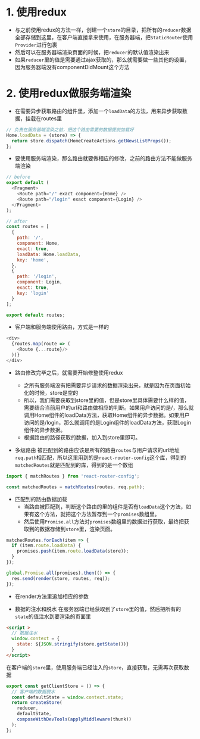 # 1. 使用redux
+ 与之前使用redux的方法一样，创建一个`store`的目录，把所有的`reducer`数据全部存储到这里，在客户端直接拿来使用，在服务器端，把`StaticRouter`使用`Provider`进行包裹
+ 然后可以在服务器端渲染页面的时候，把`reducer`的默认值渲染出来
+ 如果`reducer`里的值是需要通过ajax获取的，那么就需要做一些其他的设置，因为服务器端没有componentDidMount这个方法

# 2. 使用redux做服务端渲染

+ 在需要异步获取路由的组件里，添加一个`loadData`的方法，用来异步获取数据，挂载在routes里

```javascript
// 负责在服务器端渲染之前，把这个路由需要的数据提前加载好
Home.loadData = (store) => {
  return store.dispatch(HomeCreateActions.getNewsListProps());
};
```


+ 要使用服务端渲染，那么路由就要做相应的修改，之前的路由方法不能做服务端渲染
```javascript
// before
export default (
  <Fragment>
    <Route path="/" exact component={Home} />
    <Route path="/login" exact component={Login} />
  </Fragment>
);

```

```javascript
// after
const routes = [
  {
    path: '/',
    component: Home,
    exact: true,
    loadData: Home.loadData,
    key: 'home',
  },
  {
    path: '/login',
    component: Login,
    exact: true,
    key: 'login'
  }
];

export default routes;
```

+ 客户端和服务端使用路由，方式是一样的
```javascript
<div>
  {routes.map(route => (
    <Route {...route}/>
  ))}
</div>
```

+ 路由修改完毕之后，就需要开始修整使用redux
    + 之所有服务端没有把需要异步请求的数据渲染出来，就是因为在页面初始化的时候，store是空的
    + 所以，我们需要获取到store里的值，但是store里具体需要什么样的值，需要结合当前用户的url和路由做相应的判断。如果用户访问的是/，那么就调用Home组件的loadData方法，获取Home组件的异步数据。如果用户访问的是/login，那么就调用的是Login组件的loadData方法，获取Login组件的异步数据。
    + 根据路由的路径获取的数据，加入到store里即可。

+ 多级路由
被匹配到的路由应该是所有的路由`routes`与用户请求的url地址`req.path`相匹配，所以这里用到的是`react-router-config`这个库，得到的`matchedRoutes`就是匹配到的库，得到的是一个数组

```javascript
import { matchRoutes } from 'react-router-config';

const matchedRoutes = matchRoutes(routes, req.path);
```

+ 匹配到的路由数据加载
    + 当路由被匹配到，判断这个路由的里的组件是否有`loadData`这个方法，如果有这个方法，就把这个方法暂存到一个`promises`数组里。
    + 然后使用`Promise.all`方法对`promises`数组里的数据进行获取，最终把获取到的数据存储到`store`里，渲染页面。

```javascript
matchedRoutes.forEach(item => {
  if (item.route.loadData) {
    promises.push(item.route.loadData(store));
  }
});

global.Promise.all(promises).then(() => {
  res.send(render(store, routes, req));
});
```

+ 在render方法里追加相应的参数

+ 数据的注水和脱水
在服务器端已经获取到了`store`里的值，然后把所有的`state`的值注水到要渲染的页面里

```html
<script >
  // 数据注水
  window.context = {
    state: ${JSON.stringify(store.getState())}
  }
</script>
```

在客户端的`store`里，使用服务端已经注入的`store`，直接获取，无需再次获取数据

```javascript
export const getClientStore = () => {
  // 客户端的数据脱水
  const defaultState = window.context.state;
  return createStore(
    reducer,
    defaultState,
    composeWithDevTools(applyMiddleware(thunk))
  );
};
```


